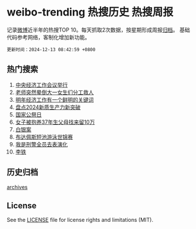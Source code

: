 # weibo-trending 热搜历史 热搜周报

记录[微博](https://www.weibo.com)近半年的热搜TOP 10。每天抓取2次数据，按星期形成周报[归档](archives)。
基础代码参考网络，客制化增加新功能。

`更新时间：2024-12-13 08:42:59 +0800`

## 热门搜索

1. [中央经济工作会议举行](https://m.weibo.cn/search?containerid=100103type%3D1%26t%3D10%26q%3D%23%E4%B8%AD%E5%A4%AE%E7%BB%8F%E6%B5%8E%E5%B7%A5%E4%BD%9C%E4%BC%9A%E8%AE%AE%E4%B8%BE%E8%A1%8C%23&stream_entry_id=51&isnewpage=1&extparam=seat%3D1%26pos%3D0%26filter_type%3Drealtimehot%26stream_entry_id%3D51%26c_type%3D51%26dgr%3D0%26q%3D%2523%25E4%25B8%25AD%25E5%25A4%25AE%25E7%25BB%258F%25E6%25B5%258E%25E5%25B7%25A5%25E4%25BD%259C%25E4%25BC%259A%25E8%25AE%25AE%25E4%25B8%25BE%25E8%25A1%258C%2523%26cate%3D10103%26display_time%3D1734050578%26pre_seqid%3D17340505786480125343132)
1. [老师突然晕倒大一女生们分工救人](https://m.weibo.cn/search?containerid=100103type%3D1%26t%3D10%26q%3D%23%E8%80%81%E5%B8%88%E7%AA%81%E7%84%B6%E6%99%95%E5%80%92%E5%A4%A7%E4%B8%80%E5%A5%B3%E7%94%9F%E4%BB%AC%E5%88%86%E5%B7%A5%E6%95%91%E4%BA%BA%23&stream_entry_id=31&isnewpage=1&extparam=seat%3D1%26flag%3D32768%26dgr%3D0%26stream_entry_id%3D31%26pos%3D0%26lcate%3D5001%26filter_type%3Drealtimehot%26band_rank%3D1%26realpos%3D1%26c_type%3D31%26q%3D%2523%25E8%2580%2581%25E5%25B8%2588%25E7%25AA%2581%25E7%2584%25B6%25E6%2599%2595%25E5%2580%2592%25E5%25A4%25A7%25E4%25B8%2580%25E5%25A5%25B3%25E7%2594%259F%25E4%25BB%25AC%25E5%2588%2586%25E5%25B7%25A5%25E6%2595%2591%25E4%25BA%25BA%2523%26cate%3D5001%26display_time%3D1734050578%26pre_seqid%3D17340505786480125343132)
1. [明年经济工作有一个鲜明的关键词](https://m.weibo.cn/search?containerid=100103type%3D1%26t%3D10%26q%3D%23%E6%98%8E%E5%B9%B4%E7%BB%8F%E6%B5%8E%E5%B7%A5%E4%BD%9C%E6%9C%89%E4%B8%80%E4%B8%AA%E9%B2%9C%E6%98%8E%E7%9A%84%E5%85%B3%E9%94%AE%E8%AF%8D%23&stream_entry_id=31&isnewpage=1&extparam=seat%3D1%26flag%3D1%26dgr%3D0%26stream_entry_id%3D31%26pos%3D1%26lcate%3D5001%26filter_type%3Drealtimehot%26band_rank%3D2%26realpos%3D2%26c_type%3D31%26q%3D%2523%25E6%2598%258E%25E5%25B9%25B4%25E7%25BB%258F%25E6%25B5%258E%25E5%25B7%25A5%25E4%25BD%259C%25E6%259C%2589%25E4%25B8%2580%25E4%25B8%25AA%25E9%25B2%259C%25E6%2598%258E%25E7%259A%2584%25E5%2585%25B3%25E9%2594%25AE%25E8%25AF%258D%2523%26cate%3D5001%26display_time%3D1734050578%26pre_seqid%3D17340505786480125343132)
1. [盘点2024新质生产力新突破](https://m.weibo.cn/search?containerid=100103type%3D1%26t%3D10%26q%3D%23%E7%9B%98%E7%82%B92024%E6%96%B0%E8%B4%A8%E7%94%9F%E4%BA%A7%E5%8A%9B%E6%96%B0%E7%AA%81%E7%A0%B4%23&stream_entry_id=31&isnewpage=1&extparam=seat%3D1%26flag%3D0%26dgr%3D0%26stream_entry_id%3D31%26pos%3D2%26lcate%3D5001%26filter_type%3Drealtimehot%26band_rank%3D3%26realpos%3D3%26c_type%3D31%26q%3D%2523%25E7%259B%2598%25E7%2582%25B92024%25E6%2596%25B0%25E8%25B4%25A8%25E7%2594%259F%25E4%25BA%25A7%25E5%258A%259B%25E6%2596%25B0%25E7%25AA%2581%25E7%25A0%25B4%2523%26cate%3D5001%26display_time%3D1734050578%26pre_seqid%3D17340505786480125343132)
1. [国家公祭日](https://m.weibo.cn/search?containerid=100103type%3D1%26t%3D10%26q%3D%E5%9B%BD%E5%AE%B6%E5%85%AC%E7%A5%AD%E6%97%A5&stream_entry_id=31&isnewpage=1&extparam=seat%3D1%26flag%3D16%26dgr%3D0%26stream_entry_id%3D31%26pos%3D3%26lcate%3D5001%26filter_type%3Drealtimehot%26band_rank%3D4%26realpos%3D4%26c_type%3D31%26q%3D%25E5%259B%25BD%25E5%25AE%25B6%25E5%2585%25AC%25E7%25A5%25AD%25E6%2597%25A5%26cate%3D5001%26display_time%3D1734050578%26pre_seqid%3D17340505786480125343132)
1. [女子被抱养37年生父母找来留10万](https://m.weibo.cn/search?containerid=100103type%3D1%26t%3D10%26q%3D%23%E5%A5%B3%E5%AD%90%E8%A2%AB%E6%8A%B1%E5%85%BB37%E5%B9%B4%E7%94%9F%E7%88%B6%E6%AF%8D%E6%89%BE%E6%9D%A5%E7%95%9910%E4%B8%87%23&stream_entry_id=31&isnewpage=1&extparam=seat%3D1%26flag%3D1%26dgr%3D0%26stream_entry_id%3D31%26pos%3D4%26lcate%3D5001%26filter_type%3Drealtimehot%26band_rank%3D5%26realpos%3D5%26c_type%3D31%26q%3D%2523%25E5%25A5%25B3%25E5%25AD%2590%25E8%25A2%25AB%25E6%258A%25B1%25E5%2585%25BB37%25E5%25B9%25B4%25E7%2594%259F%25E7%2588%25B6%25E6%25AF%258D%25E6%2589%25BE%25E6%259D%25A5%25E7%2595%259910%25E4%25B8%2587%2523%26cate%3D5001%26display_time%3D1734050578%26pre_seqid%3D17340505786480125343132)
1. [白银案](https://m.weibo.cn/search?containerid=100103type%3D1%26t%3D10%26q%3D%E7%99%BD%E9%93%B6%E6%A1%88&stream_entry_id=31&isnewpage=1&extparam=seat%3D1%26flag%3D0%26dgr%3D0%26stream_entry_id%3D31%26pos%3D5%26lcate%3D5001%26filter_type%3Drealtimehot%26band_rank%3D6%26realpos%3D6%26c_type%3D31%26q%3D%25E7%2599%25BD%25E9%2593%25B6%25E6%25A1%2588%26cate%3D5001%26display_time%3D1734050578%26pre_seqid%3D17340505786480125343132)
1. [布达佩斯短池游泳世锦赛](https://m.weibo.cn/search?containerid=100103type%3D1%26t%3D10%26q%3D%23%E5%B8%83%E8%BE%BE%E4%BD%A9%E6%96%AF%E7%9F%AD%E6%B1%A0%E6%B8%B8%E6%B3%B3%E4%B8%96%E9%94%A6%E8%B5%9B%23&stream_entry_id=31&isnewpage=1&extparam=seat%3D1%26pos%3D6%26dgr%3D0%26stream_entry_id%3D31%26adid%3D267947%26q%3D%2523%25E5%25B8%2583%25E8%25BE%25BE%25E4%25BD%25A9%25E6%2596%25AF%25E7%259F%25AD%25E6%25B1%25A0%25E6%25B8%25B8%25E6%25B3%25B3%25E4%25B8%2596%25E9%2594%25A6%25E8%25B5%259B%2523%26filter_type%3Drealtimehot%26band_rank%3D7%26lcate%3D5001%26c_type%3D31%26is_ad_pos%3D1%26cate%3D5001%26display_time%3D1734050578%26pre_seqid%3D17340505786480125343132)
1. [我是刑警全员去表演化](https://m.weibo.cn/search?containerid=100103type%3D1%26t%3D10%26q%3D%E6%88%91%E6%98%AF%E5%88%91%E8%AD%A6%E5%85%A8%E5%91%98%E5%8E%BB%E8%A1%A8%E6%BC%94%E5%8C%96&stream_entry_id=31&isnewpage=1&extparam=seat%3D1%26flag%3D1%26dgr%3D0%26stream_entry_id%3D31%26pos%3D7%26lcate%3D5001%26filter_type%3Drealtimehot%26band_rank%3D7%26realpos%3D7%26c_type%3D31%26q%3D%25E6%2588%2591%25E6%2598%25AF%25E5%2588%2591%25E8%25AD%25A6%25E5%2585%25A8%25E5%2591%2598%25E5%258E%25BB%25E8%25A1%25A8%25E6%25BC%2594%25E5%258C%2596%26cate%3D5001%26display_time%3D1734050578%26pre_seqid%3D17340505786480125343132)
1. [李铁](https://m.weibo.cn/search?containerid=100103type%3D1%26t%3D10%26q%3D%E6%9D%8E%E9%93%81&stream_entry_id=31&isnewpage=1&extparam=seat%3D1%26flag%3D0%26dgr%3D0%26stream_entry_id%3D31%26pos%3D8%26lcate%3D5001%26filter_type%3Drealtimehot%26band_rank%3D8%26realpos%3D8%26c_type%3D31%26q%3D%25E6%259D%258E%25E9%2593%2581%26cate%3D5001%26display_time%3D1734050578%26pre_seqid%3D17340505786480125343132)


## 历史归档

[archives](archives)

## License

See the [LICENSE](LICENSE) file for license rights and limitations (MIT).
